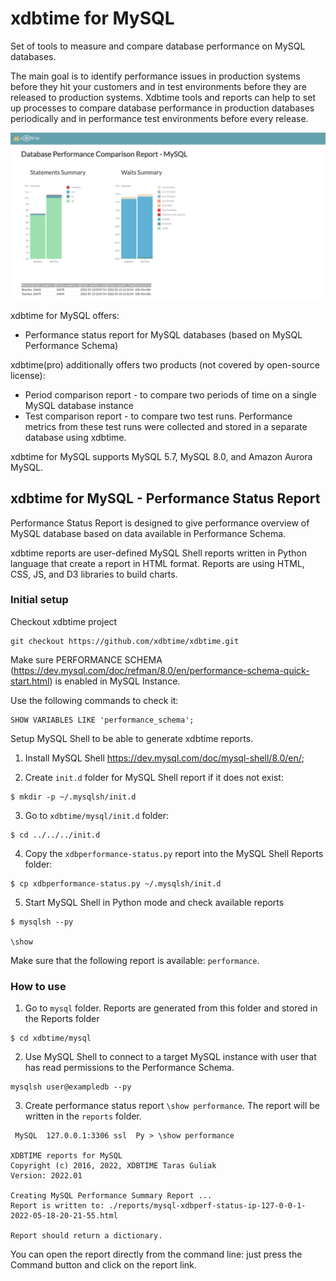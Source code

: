 # xdbtime for MySQL

Set of tools to measure and compare database performance on MySQL databases.

The main goal is to identify performance issues in production systems before they hit your customers and in test environments before they are released to production systems. Xdbtime tools and reports can help to set up processes to compare database performance in production databases periodically and in performance test environments before every release.

![alt test](images/image_readme_mysql.png)

xdbtime for MySQL offers:
- Performance status report for MySQL databases (based on MySQL Performance Schema)

xdbtime(pro) additionally offers two products (not covered by open-source license):
- Period comparison report - to compare two periods of time on a single MySQL database instance
- Test comparison report - to compare two test runs. Performance metrics from these test runs were collected and stored in a separate database using xdbtime.

xdbtime for MySQL supports MySQL 5.7, MySQL 8.0, and Amazon Aurora MySQL.

## xdbtime for MySQL - Performance Status Report

Performance Status Report is designed to give performance overview of MySQL database based on data available in Performance Schema.

xdbtime reports are user-defined MySQL Shell reports written in Python language that create a report in HTML format.
Reports are using HTML, CSS, JS, and D3 libraries to build charts.

### Initial setup

Checkout xdbtime project
```
git checkout https://github.com/xdbtime/xdbtime.git
```

Make sure PERFORMANCE SCHEMA (https://dev.mysql.com/doc/refman/8.0/en/performance-schema-quick-start.html) is enabled in MySQL Instance.

Use the following commands to check it:
```
SHOW VARIABLES LIKE 'performance_schema';
```


Setup MySQL Shell to be able to generate xdbtime reports.

1. Install MySQL Shell https://dev.mysql.com/doc/mysql-shell/8.0/en/;

2. Create `init.d` folder for MySQL Shell report if it does not exist:

```
$ mkdir -p ~/.mysqlsh/init.d
```

3. Go to `xdbtime/mysql/init.d` folder:

```
$ cd ../../../init.d
```

4. Copy the `xdbperformance-status.py` report into the MySQL Shell Reports folder:

```
$ cp xdbperformance-status.py ~/.mysqlsh/init.d
```

5. Start MySQL Shell in Python mode and check available reports

```
$ mysqlsh --py

\show
```

Make sure that the following report is available: `performance`.

### How to use

1. Go to `mysql` folder. Reports are generated from this folder and stored in the Reports folder

```
$ cd xdbtime/mysql
```

2. Use MySQL Shell to connect to a target MySQL instance with user that has read permissions to the Performance Schema.

```
mysqlsh user@exampledb --py
```

3. Create performance status report `\show performance`. The report will be written in the `reports` folder.

```
 MySQL  127.0.0.1:3306 ssl  Py > \show performance

XDBTIME reports for MySQL
Copyright (c) 2016, 2022, XDBTIME Taras Guliak
Version: 2022.01

Creating MySQL Performance Summary Report ...
Report is written to: ./reports/mysql-xdbperf-status-ip-127-0-0-1-2022-05-18-20-21-55.html

Report should return a dictionary.
```

You can open the report directly from the command line: just press the Command button and click on the report link.

